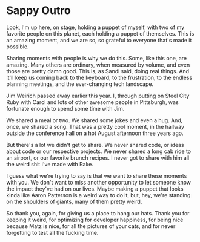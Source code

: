 # Sappy Outro

Look, I'm up here, on stage, holding a puppet of myself, with two of my favorite people on this planet, each holding a puppet of themselves. This is an amazing moment, and we are so, so grateful to everyone that's made it possible.

Sharing moments with people is why we do this. Some, like this one, are amazing. Many others are ordinary, when measured by volume, and even those are pretty damn good. This is, as Sandi said, doing real things. And it'll keep us coming back to the keyboard, to the frustration, to the endless planning meetings, and the ever-changing tech landscape.

Jim Weirich passed away earlier this year. I, through putting on Steel City Ruby with Carol and lots of other awesome people in Pittsburgh, was fortunate enough to spend some time with Jim.

We shared a meal or two. We shared some jokes and even a hug. And, once, we shared a song. That was a pretty cool moment, in the hallway outside the conference hall on a hot August afternoon three years ago.

But there's a lot we didn't get to share. We never shared code, or ideas about code or our respective projects. We never shared a long cab ride to an airport, or our favorite brunch recipes. I never got to share with him all the weird shit I've made with Rake.

I guess what we're trying to say is that we want to share these moments with you. We don't want to miss another opportunity to let someone know the impact they've had on our lives. Maybe making a puppet that looks kinda like Aaron Patterson is a weird way to do it, but, hey, we're standing on the shoulders of giants, many of them pretty weird.

So thank you, again, for giving us a place to hang our hats. Thank you for keeping it weird, for optimizing for developer happiness, for being nice because Matz is nice, for all the pictures of your cats, and for never forgetting to test all the fucking time.
